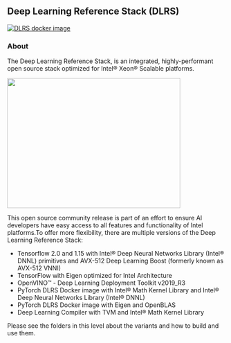 ## Deep Learning Reference Stack (DLRS)

[![DLRS docker image](https://images.microbadger.com/badges/image/clearlinux/stacks-dlrs-mkl.svg)](https://microbadger.com/images/clearlinux/stacks-dlrs-mkl "DLRS docker image")

### About

The Deep Learning Reference Stack, is an integrated, highly-performant open source stack optimized for Intel® Xeon® Scalable platforms. 

<img src="https://clearlinux.org/sites/default/files/single_2.png" width="400" height="300" />

This open source community release is part of an effort to ensure AI developers have easy access to all features and functionality of Intel platforms.To offer more flexibility, there are multiple versions of the Deep Learning Reference Stack:

* Tensorflow 2.0 and 1.15 with Intel® Deep Neural Networks Library (Intel® DNNL) primitives and AVX-512 Deep Learning Boost (formerly known as AVX-512 VNNI) 
* TensorFlow with Eigen optimized for Intel Architecture
* OpenVINO™ - Deep Learning Deployment Toolkit v2019_R3
* PyTorch DLRS Docker image with Intel® Math Kernel Library and Intel® Deep Neural Networks Library (Intel® DNNL)
* PyTorch DLRS Docker image with Eigen and OpenBLAS
* Deep Learning Compiler with TVM and Intel® Math Kernel Library


Please see the folders in this level about the variants and how to build and use them.
